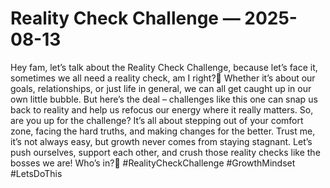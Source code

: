 # Reality Check Challenge — 2025-08-13

Hey fam, let’s talk about the Reality Check Challenge, because let’s face it, sometimes we all need a reality check, am I right?🙌 Whether it’s about our goals, relationships, or just life in general, we can all get caught up in our own little bubble. But here’s the deal – challenges like this one can snap us back to reality and help us refocus our energy where it really matters. So, are you up for the challenge? It’s all about stepping out of your comfort zone, facing the hard truths, and making changes for the better. Trust me, it’s not always easy, but growth never comes from staying stagnant. Let’s push ourselves, support each other, and crush those reality checks like the bosses we are! Who’s in?💪 #RealityCheckChallenge #GrowthMindset #LetsDoThis